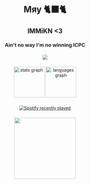 <h1 align="center">Мяу 🐈‍⬛🐈</h1>

###

<h2 align="center">IMMiKN <3</h2>

###

<h3 align="center">Ain't no way I'm no winning ICPC</h3>

###

<div align="center">
  <img src="https://visitor-badge.laobi.icu/badge?page_id=TRCMKR.TRCMKR&left_color=black&right_color=black&left_text=cats"  />
</div>

###

<div align="center">
  <img src="https://github-readme-stats.vercel.app/api?username=TRCMKR&hide_title=true&hide_rank=false&show_icons=false&include_all_commits=true&count_private=true&disable_animations=false&theme=github_dark&locale=en&hide_border=true&order=1" height="100" alt="stats graph"  />
  <img src="https://github-readme-stats.vercel.app/api/top-langs?username=TRCMKR&locale=en&hide_title=false&layout=compact&card_width=320&langs_count=5&theme=github_dark&hide_border=true&order=2&custom_title=No_arabic(" height="100" alt="languages graph"  />
</div>

###

<div align="center">
  <a href="https://open.spotify.com/user/9oskli91lx5qpqysplfr32fn6">
    <img src="https://spotify-recently-played-readme.vercel.app/api?user=9oskli91lx5qpqysplfr32fn6&count=10&width=300&unique=true" alt="Spotify recently played"  />
    
  </a>
</div>

###

<div align="center">
  <img height="200" src="https://media.giphy.com/media/IQebREsGFRXmo/giphy.gif"  />
</div>

###

<!--
**TRCMKR/TRCMKR** is a ✨ _special_ ✨ repository because its `README.md` (this file) appears on your GitHub profile.

Here are some ideas to get you started:

- 🔭 I’m currently working on ...
- 🌱 I’m currently learning ...
- 👯 I’m looking to collaborate on ...
- 🤔 I’m looking for help with ...
- 💬 Ask me about ...
- 📫 How to reach me: ...
- 😄 Pronouns: ...
- ⚡ Fun fact: ...
-->
